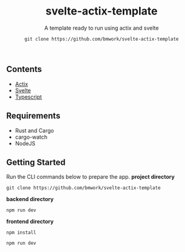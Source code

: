 <h1 align="center">svelte-actix-template</h1>

<p align="center">A template ready to run using actix and svelte</p>
<p align="center">
<code>git clone https://github.com/bmwork/svelte-actix-template</code>
</p>
<br />

<h2>Contents</h2>

- [Actix](https://actix.rs)
- [Svelte](https://svelte.dev)
- [Typescript](https://www.typescriptlang.org/)

<h2>Requirements</h2>

- Rust and Cargo
- cargo-watch
- NodeJS

<h2>Getting Started</h2>

Run the CLI commands below to prepare the app.
**project directory**

```
git clone https://github.com/bmwork/svelte-actix-template
```

**backend directory**

```
npm run dev
```

**frontend directory**

```
npm install
```

```
npm run dev
```
